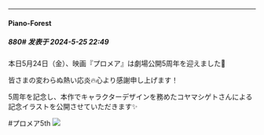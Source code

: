 ﻿
*****

####  Piano-Forest  
##### 880#       发表于 2024-5-25 22:49

本日5月24日（金）、映画『プロメア』は劇場公開5周年を迎えました🎉

皆さまの変わらぬ熱い応炎🔥心より感謝申し上げます！

5周年を記念し、本作でキャラクターデザインを務めたコヤマシゲトさんによる記念イラストを公開させていただきます✨

#プロメア5th 
<img src="https://p.sda1.dev/17/054767402b9e83a0bd003e40edb3d43c/20240525_224700.jpg" referrerpolicy="no-referrer">

